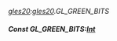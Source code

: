 _[gles20](../../modules/gles20/gles20-module.md):[gles20](../../modules/gles20/gles20-module.md).GL\_GREEN\_BITS_
##### Const GL\_GREEN\_BITS:[Int](../../modules/wonkey/wonkey-types-int.md)
